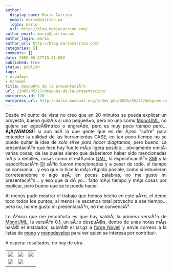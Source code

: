 ```yaml
---
author:
  display_name: Mario Carrion
  email: mario@carrion.ws
  login: mario
  url: http://blog.mariocarrion.com/
author_email: mario@carrion.ws
author_login: mario
author_url: http://blog.mariocarrion.com/
categories: []
comments: []
date: 2005-05-27T15:21:00Z
published: true
status: publish
tags:
- espaÃ±ol
- monouml
title: DespuÃ©s de la presentaciÃ³n
url: /2005/05/27/despues-de-la-presentacion/
wordpress_id: 120
wordpress_url: http://mario.monouml.org/index.php/2005/05/27/despues-de-la-presentacion/
---
```


<div style="clear:both;"></div>
<p align="justify">Desde mi punto de vista no creo que en 20 minutos se pueda explicar un proyecto, bueno quizÃ¡s si uno pequeÃ±o, pero no uno como <a href="http://www.monouml.org">MonoUML</a>, no quiero ser egocÃ©ntrico o engreÃ­do, pero es muy poco tiempo pero... <span style="font-weight:bold;">Â¡Â¡VAMOS!!</span> si aun asÃ­ la que gente que es del Ã¡rea "sufre" para entender la utilidad de las herramientas CASE, en tan poco tiempo no se puede quitar la idea de <span style="font-style:italic;">solo sirve para hacer diagramas</span>, pero bueno. La presentaciÃ³n que hice hoy fue lo mÃ¡s ligera posible... obviamente omitÃ­ varias cosas, de las cuales siento que deberieron haber sido mencionadas mÃ¡s a detalles, cosas como el estÃ¡ndar <a href="http://www.uml.org/">UML</a>, la especificaciÃ³n <a href="http://www.omg.org/technology/documents/formal/xmi.htm">XMI</a> y la especificaciÃ³n <a href="http://www.omg.org/cgi-bin/doc?ptc/2003-09-01">DI</a> sÃ³lo fueron mencionadas y a pesar de todo, el tiempo se consumia... y eso que lo hice lo mÃ¡s rÃ¡pido posible, como si estuvieran correteandome o algo asÃ­, en pocas palabras, no me gusto mi presentaciÃ³n... y eso que la dÃ­ yo... falto mÃ¡s tiempo y mÃ¡s cosas por explicar, pero bueno que se le puede hacer.</p>
<p align="justify">Al menos pude mostrar el trabajo que hemos hecho en este aÃ±o, el demo toco todos los puntos, al menos le sacamos total provecho a ese tiempo... pero no, no me gusto mi presentaciÃ³n, no me convenciÃ³.</p>
<p align="justify">Lo Ãºnico que me reconforta es que hoy saldrÃ¡ la primera versiÃ³n de <a href="http://www.monouml.org">MonoUML</a>, la versiÃ³n 0.1, un aÃ±o despuÃ©s, dentro de unas horas mÃ¡s harÃ© el instalador, subirÃ© el tar.gz a <a href="http://forge.novell.com/modules/xfmod/project/?monouml">forge Novell</a> y envie correos a la listas de <a href="http://www.mono-project.com/Mailing_Lists">mono</a> y <a href="http://www.monodevelop.com/lists.aspx">monodevelop</a> para ver quien se interesa por contribuir.</p>
<p align="justify">A esperar resultados, no hay de otra.</p>
<p align="center">
<table align="center" >
<tr align="center" valign="middle">
<td><a href="http://photos11.flickr.com/16001239_97555f671c_o.jpg"><img src="http://photos11.flickr.com/16001239_97555f671c_t.jpg" border="0"/></a></td>
<td><a href="http://photos9.flickr.com/16001238_046d160a96_o.jpg"><img src="http://photos9.flickr.com/16001238_046d160a96_t.jpg" border="0"/></a></td>
<td><a href="http://photos13.flickr.com/16001237_860a8fd49e_o.jpg"><img src="http://photos13.flickr.com/16001237_860a8fd49e_t.jpg" border="0"/></a></td>
</tr>
<tr align="center" valign="middle">
<td><a href="http://photos10.flickr.com/16001235_7d49145882_o.jpg"><img src="http://photos10.flickr.com/16001235_7d49145882_t.jpg" border="0"/></a></td>
<td><a href="http://photos12.flickr.com/16001236_55998cf432_o.jpg"><img src="http://photos12.flickr.com/16001236_55998cf432_t.jpg" border="0"/></a></td>
<td>&nbsp;</td>
</tr>
</table>
<div style="clear:both; padding-bottom: 0.25em;"></div>
